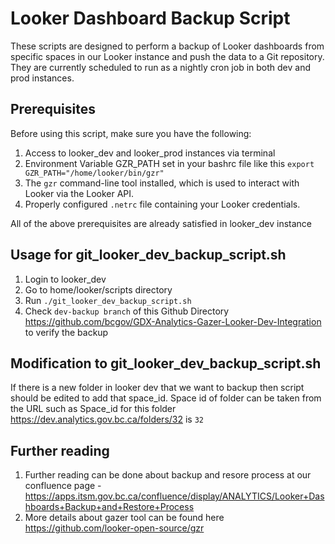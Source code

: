 # Looker Dashboard Backup Script

These scripts are designed to perform a backup of Looker dashboards from specific spaces in our Looker instance and push the data to a Git repository. They are currently scheduled to run as a nightly cron job in both dev and prod instances.

## Prerequisites

Before using this script, make sure you have the following:

1. Access to looker_dev and looker_prod instances via terminal
2. Environment Variable GZR_PATH set in your bashrc file like this 
    `export GZR_PATH="/home/looker/bin/gzr"`
3. The `gzr` command-line tool installed, which is used to interact with Looker via the Looker API.
4. Properly configured `.netrc` file containing your Looker credentials.

All of the above prerequisites are already satisfied in looker_dev instance

## Usage for git_looker_dev_backup_script.sh

1. Login to looker_dev
2. Go to home/looker/scripts directory
3. Run `./git_looker_dev_backup_script.sh`
4. Check `dev-backup branch` of this Github Directory https://github.com/bcgov/GDX-Analytics-Gazer-Looker-Dev-Integration to verify the backup

## Modification to git_looker_dev_backup_script.sh
If there is a new folder in looker dev that we want to backup then script should be edited to add that space_id. Space id of folder can be taken from the URL such as Space_id for this folder https://dev.analytics.gov.bc.ca/folders/32 is `32`

## Further reading
1. Further reading can be done about backup and resore process at our confluence page - https://apps.itsm.gov.bc.ca/confluence/display/ANALYTICS/Looker+Dashboards+Backup+and+Restore+Process
2. More details about gazer tool can be found here https://github.com/looker-open-source/gzr  
